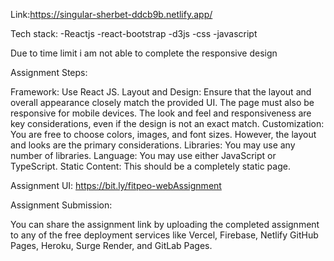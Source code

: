 Link:https://singular-sherbet-ddcb9b.netlify.app/


Tech stack:
-Reactjs
-react-bootstrap
-d3js
-css
-javascript 

Due to time limit i am not able to complete the responsive design


Assignment Steps:

Framework: Use React JS.
Layout and Design: Ensure that the layout and overall appearance closely match the provided UI. The page must also be responsive for mobile devices. The look and feel and responsiveness are key considerations, even if the design is not an exact match.
Customization: You are free to choose colors, images, and font sizes. However, the layout and looks are the primary considerations.
Libraries: You may use any number of libraries.
Language: You may use either JavaScript or TypeScript.
Static Content: This should be a completely static page.

Assignment UI: https://bit.ly/fitpeo-webAssignment

Assignment Submission: 

You can share the assignment link by uploading the completed assignment to any of the free deployment services like Vercel, Firebase, Netlify GitHub Pages, Heroku, Surge Render, and GitLab Pages.
